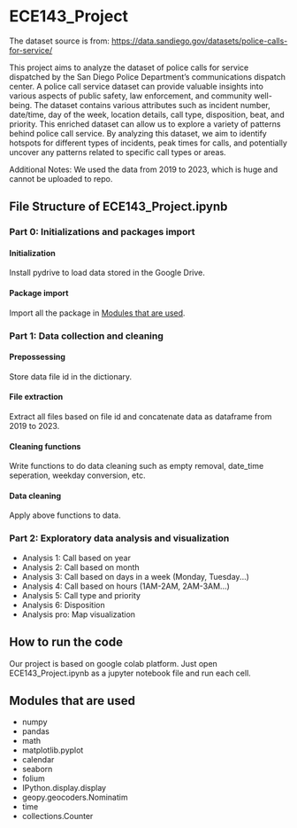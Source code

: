 # ECE143_Project

The dataset source is from: https://data.sandiego.gov/datasets/police-calls-for-service/

This project aims to analyze the dataset of police calls for service dispatched by the San Diego Police
Department’s communications dispatch center. A police call service dataset can provide valuable insights into
various aspects of public safety, law enforcement, and community well-being. The dataset contains various
attributes such as incident number, date/time, day of the week, location details, call type, disposition, beat,
and priority. This enriched dataset can allow us to explore a variety of patterns behind police call service.
By analyzing this dataset, we aim to identify hotspots for different types of incidents, peak times for calls,
and potentially uncover any patterns related to specific call types or areas.

Additional Notes: We used the data from 2019 to 2023, which is huge and cannot be uploaded to repo.

## File Structure of ECE143_Project.ipynb
### Part 0: Initializations and packages import
#### Initialization
Install pydrive to load data stored in the Google Drive.

#### Package import
Import all the package in [Modules that are used](#jump).

### Part 1: Data collection and cleaning
#### Prepossessing
Store data file id in the dictionary.
#### File extraction
Extract all files based on file id and concatenate data as dataframe from 2019 to 2023.
#### Cleaning functions
Write functions to do data cleaning such as empty removal, date_time seperation, weekday conversion, etc. 
#### Data cleaning
Apply above functions to data.

### Part 2: Exploratory data analysis and visualization
* Analysis 1: Call based on year
* Analysis 2: Call based on month
* Analysis 3: Call based on days in a week (Monday, Tuesday...)
* Analysis 4: Call based on hours (1AM-2AM, 2AM-3AM...)
* Analysis 5: Call type and priority
* Analysis 6: Disposition
* Analysis pro: Map visualization

## How to run the code
Our project is based on google colab platform. Just open ECE143_Project.ipynb as a jupyter notebook file and run each cell.

##   <span id="jump">Modules that are used</span>
* numpy 
* pandas
* math
* matplotlib.pyplot
* calendar
* seaborn
* folium
* IPython.display.display
* geopy.geocoders.Nominatim
* time
* collections.Counter
